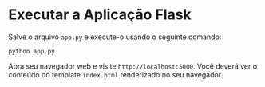 # Executar a Aplicação Flask

Salve o arquivo `app.py` e execute-o usando o seguinte comando:

```
python app.py
```

Abra seu navegador web e visite `http://localhost:5000`. Você deverá ver o conteúdo do template `index.html` renderizado no seu navegador.
